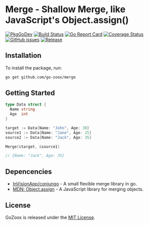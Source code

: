 # Merge - Shallow Merge, like JavaScript's Object.assign()

[![PkgGoDev](https://pkg.go.dev/badge/github.com/go-zoox/merge)](https://pkg.go.dev/github.com/go-zoox/merge)
[![Build Status](https://github.com/go-zoox/merge/actions/workflows/ci.yml/badge.svg?branch=master)](https://github.com/go-zoox/merge/actions/workflows/ci.yml)
[![Go Report Card](https://goreportcard.com/badge/github.com/go-zoox/merge)](https://goreportcard.com/report/github.com/go-zoox/merge)
[![Coverage Status](https://coveralls.io/repos/github/go-zoox/merge/badge.svg?branch=master)](https://coveralls.io/github/go-zoox/merge?branch=master)
[![GitHub issues](https://img.shields.io/github/issues/go-zoox/merge.svg)](https://github.com/go-zoox/merge/issues)
[![Release](https://img.shields.io/github/tag/go-zoox/merge.svg?label=Release)](https://github.com/go-zoox/merge/releases)

## Installation
To install the package, run:
```bash
go get github.com/go-zoox/merge
```

## Getting Started

```go
type Data struct {
  Name string
  Age  int
}

target := Data{Name: "John", Age: 30}
source1 := Data{Name: "Jane", Age: 25}
source2 := Data{Name: "Jack", Age: 35}

Merge(&target, &source1)

// {Name: "Jack", Age: 35}
```

## Depencencies
* [InVisionApp/conjungo](https://github.com/InVisionApp/conjungo) - A small flexible merge library in go.
* [MDN: Object.assign](https://developer.mozilla.org/en-US/docs/Web/JavaScript/Reference/Global_Objects/Object/assign) - A JavaScript library for merging objects.

## License
GoZoox is released under the [MIT License](./LICENSE).